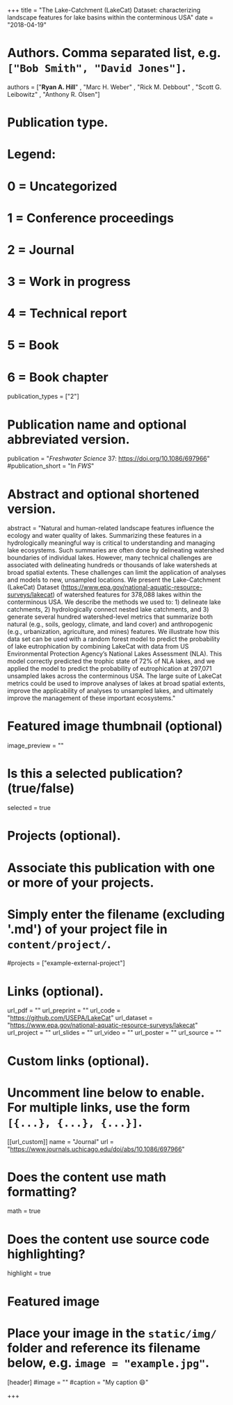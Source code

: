 +++
title = "The Lake-Catchment (LakeCat) Dataset: characterizing landscape features for lake basins within the conterminous USA"
date = "2018-04-19"

# Authors. Comma separated list, e.g. `["Bob Smith", "David Jones"]`.
authors = ["**Ryan A. Hill**" , "Marc H. Weber" , "Rick M. Debbout" , "Scott G. Leibowitz" , "Anthony R. Olsen"]


# Publication type.
# Legend:
# 0 = Uncategorized
# 1 = Conference proceedings
# 2 = Journal
# 3 = Work in progress
# 4 = Technical report
# 5 = Book
# 6 = Book chapter
publication_types = ["2"]

# Publication name and optional abbreviated version.
publication = "*Freshwater Science* 37: https://doi.org/10.1086/697966"
#publication_short = "In *FWS*"

# Abstract and optional shortened version.
abstract = "Natural and human-related landscape features influence the ecology and water quality of lakes. Summarizing these features in a hydrologically meaningful way is critical to understanding and managing lake ecosystems. Such summaries are often done by delineating watershed boundaries of individual lakes. However, many technical challenges are associated with delineating hundreds or thousands of lake watersheds at broad spatial extents. These challenges can limit the application of analyses and models to new, unsampled locations. We present the Lake-Catchment (LakeCat) Dataset (https://www.epa.gov/national-aquatic-resource-surveys/lakecat) of watershed features for 378,088 lakes within the conterminous USA. We describe the methods we used to: 1) delineate lake catchments, 2) hydrologically connect nested lake catchments, and 3) generate several hundred watershed-level metrics that summarize both natural (e.g., soils, geology, climate, and land cover) and anthropogenic (e.g., urbanization, agriculture, and mines) features. We illustrate how this data set can be used with a random forest model to predict the probability of lake eutrophication by combining LakeCat with data from US Environmental Protection Agency’s National Lakes Assessment (NLA). This model correctly predicted the trophic state of 72% of NLA lakes, and we applied the model to predict the probability of eutrophication at 297,071 unsampled lakes across the conterminous USA. The large suite of LakeCat metrics could be used to improve analyses of lakes at broad spatial extents, improve the applicability of analyses to unsampled lakes, and ultimately improve the management of these important ecosystems."

# Featured image thumbnail (optional)
image_preview = ""

# Is this a selected publication? (true/false)
selected = true

# Projects (optional).
#   Associate this publication with one or more of your projects.
#   Simply enter the filename (excluding '.md') of your project file in `content/project/`.
#projects = ["example-external-project"]

# Links (optional).
url_pdf = ""
url_preprint = ""
url_code = "https://github.com/USEPA/LakeCat"
url_dataset = "https://www.epa.gov/national-aquatic-resource-surveys/lakecat"
url_project = ""
url_slides = ""
url_video = ""
url_poster = ""
url_source = ""

# Custom links (optional).
#   Uncomment line below to enable. For multiple links, use the form `[{...}, {...}, {...}]`.
[[url_custom]]
name = "Journal"
url = "https://www.journals.uchicago.edu/doi/abs/10.1086/697966"

# Does the content use math formatting?
math = true

# Does the content use source code highlighting?
highlight = true
  
# Featured image
# Place your image in the `static/img/` folder and reference its filename below, e.g. `image = "example.jpg"`.
[header]
#image = ""
#caption = "My caption :smile:"

+++


